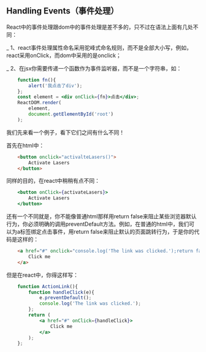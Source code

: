 ## Handling Events（事件处理）

React中的事件处理跟dom中的事件处理是差不多的，只不过在语法上面有几处不同：

_ 1、react事件处理属性命名采用驼峰式命名规则，而不是全部大小写，例如，react采用onClick，而dom中采用的是onclick；

_ 2、在jsx你需要传递一个函数作为事件监听器，而不是一个字符串，如：

```jsx 
	function fn(){
		alert('我点击了div');
	};
	const element = <div onClick={fn}>点击</div>;
	ReactDOM.render(
		element,
		document.getElementById('root')
	);
```

我们先来看一个例子，看下它们之间有什么不同！

首先在html中：

```html
	<button onclick="activalteLasers()">
		Activate Lasers
	</button>
```

同样的目的，在react中稍稍有点不同：

```jsx
	<button onClick={activateLasers}>
		Activate Lasers
	</button>
```
还有一个不同就是，你不能像普通html那样用return false来阻止某些浏览器默认行为，你必须明确的调用preventDefault方法。例如，在普通的html中，我们可以为a标签绑定点击事件，用return false来阻止默认的页面跳转行为，于是你的代码是这样的：


```html
	<a href="#" onclick="console.log('The link was clicked.');return false">
		Click me
	</a>
```

但是在react中，你得这样写：

```jsx
	function ActionLink(){
		function handleClick(e){
			e.preventDefault();
			console.log('The link was clicked.');
		};
		return (
			<a href="#" onClick={handleClick}>
				Click me
			</a>
		);
	};
```